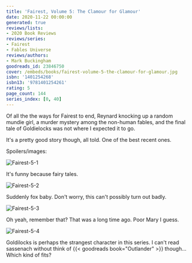 ```yaml
---
title: 'Fairest, Volume 5: The Clamour for Glamour'
date: 2020-11-22 00:00:00
generated: true
reviews/lists:
- 2020 Book Reviews
reviews/series:
- Fairest
- Fables Universe
reviews/authors:
- Mark Buckingham
goodreads_id: 23846750
cover: /embeds/books/fairest-volume-5-the-clamour-for-glamour.jpg
isbn: '1401254268'
isbn13: '9781401254261'
rating: 5
page_count: 144
series_index: [0, 40]
---
```

Of all the the ways for Fairest to end, Reynard knocking up a random mundie girl, a murder mystery among the non-human fables, and the final tale of Goldielocks was not where I expected it to go.  

It's a pretty good story though, all told. One of the best recent ones.  

<!--more-->

Spoilers/images:  

![Fairest-5-1](/embeds/books/attachments/fairest-5-1.jpg)  

It's funny because fairy tales.  

![Fairest-5-2](/embeds/books/attachments/fairest-5-2.jpg)  

Suddenly fox baby. Don't worry, this can't possibly turn out badly.  

![Fairest-5-3](/embeds/books/attachments/fairest-5-3.jpg)  

Oh yeah, remember that? That was a long time ago. Poor Mary I guess.  

![Fairest-5-4](/embeds/books/attachments/fairest-5-4.jpg)  

Goldilocks is perhaps the strangest character in this series. I can't read sassenach without think of {{< goodreads book="Outlander" >}} though... Which kind of fits?
